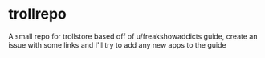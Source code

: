 # trollrepo
A small repo for trollstore based off of u/freakshowaddicts guide, create an issue with some links and I'll try to add any new apps to the guide
